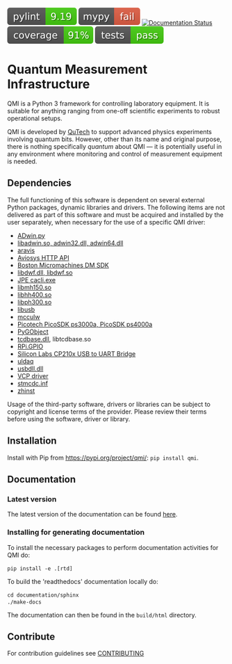 [![pylint](https://github.com/QuTech-Delft/QMI/blob/stable-0-49/.github/badges/pylint.svg)](https://github.com/QuTech-Delft/QMI)
[![mypy](https://github.com/QuTech-Delft/QMI/blob/stable-0-49/.github/badges/mypy.svg)](https://github.com/QuTech-Delft/QMI)
[![Documentation Status](https://readthedocs.org/projects/qmi/badge/?version=latest)](https://qmi.readthedocs.io/en/latest/?badge=latest)
[![coverage](https://github.com/QuTech-Delft/QMI/blob/stable-0-49/.github/badges/coverage.svg)](https://github.com/QuTech-Delft/QMI)
[![tests](https://github.com/QuTech-Delft/QMI/blob/stable-0-49/.github/badges/tests.svg)](https://github.com/QuTech-Delft/QMI)

# Quantum Measurement Infrastructure

QMI is a Python 3 framework for controlling laboratory equipment. It is suitable for anything ranging from one-off
scientific experiments to robust operational setups.

QMI is developed by [QuTech](https://qutech.nl) to support advanced physics experiments involving quantum bits.
However, other than its name and original purpose, there is nothing specifically *quantum* about QMI — it is potentially
useful in any environment where monitoring and control of measurement equipment is needed.

## Dependencies
The full functioning of this software is dependent on several external Python packages, dynamic libraries and drivers.
The following items are not delivered as part of this software and must be acquired and installed by the user separately,
when necessary for the use of a specific QMI driver:
- [ADwin.py](https://pypi.org/project/ADwin/)
- [libadwin.so, adwin32.dll, adwin64.dll](https://www.adwin.de/us/download/download.html)
- [aravis](https://github.com/AravisProject/aravis)
- [Aviosys HTTP API](https://aviosys.com/products/lib/httpapi.html)
- [Boston Micromachines DM SDK](https://bostonmicromachines.com/dmsdk/)
- [libdwf.dll, libdwf.so](https://digilent.com/reference/software/waveforms/waveforms-sdk/start)
- [JPE cacli.exe](https://www.jpe-innovations.com/wp-content/uploads/CPSC_v7.3.20201222.zip)
- [libmh150.so](https://www.picoquant.com/dl_software/MultiHarp150/MultiHarp150_160_V3_0.zip)
- [libhh400.so](https://www.picoquant.com/dl_software/HydraHarp400/HydraHarp400_SW_and_DLL_v3_0_0_3.zip)
- [libph300.so](https://www.picoquant.com/dl_software/PicoHarp300/PicoHarp300_SW_and_DLL_v3_0_0_3.zip)
- [libusb](https://libusb.info/)
- [mcculw](https://pypi.org/project/mcculw/)
- [Picotech PicoSDK ps3000a, PicoSDK ps4000a](https://www.picotech.com/downloads)
- [PyGObject](https://pypi.org/project/PyGObject/)
- [tcdbase.dll](https://www.qutools.com/files/quTAU_release/quTAU_Setup_4.3.3_win.exe), libtcdbase.so
- [RPi.GPIO](https://pypi.org/project/RPi.GPIO/)
- [Silicon Labs CP210x USB to UART Bridge](https://www.silabs.com/developers/usb-to-uart-bridge-vcp-drivers)
- [uldaq](https://pypi.org/project/uldaq/)
- [usbdll.dll](https://www.newport.com/software-and-drivers)
- [VCP driver](https://ftdichip.com/Drivers/vcp-drivers/)
- [stmcdc.inf](https://www.wieserlabs.com/products/radio-frequency/flexdds-ng-dual/FlexDDS-NG-ad9910_standalone.zip)
- [zhinst](https://pypi.org/project/zhinst/)

Usage of the third-party software, drivers or libraries can be subject to copyright and license terms of the provider. Please review their terms before using the software, driver or library.

## Installation

Install with Pip from https://pypi.org/project/qmi/: `pip install qmi`.

## Documentation

### Latest version

The latest version of the documentation can be found [here](https://qmi.readthedocs.io/en/latest/).

### Installing for generating documentation

To install the necessary packages to perform documentation activities for QMI do:

```
pip install -e .[rtd]
```

To build the 'readthedocs' documentation locally do:

```
cd documentation/sphinx
./make-docs
```

The documentation can then be found in the `build/html` directory.

## Contribute

For contribution guidelines see [CONTRIBUTING](CONTRIBUTING.md)
